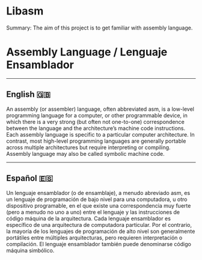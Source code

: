 # Libasm
Summary: The aim of this project is to get familiar with assembly language.

# Assembly Language / Lenguaje Ensamblador

---

## English 🇬🇧

An assembly (or assembler) language, often abbreviated asm, is a low-level programming language for a computer, or other programmable device, in which there is a very strong (but often not one-to-one) correspondence between the language and the architecture’s machine code instructions. Each assembly language is specific to a particular computer architecture. In contrast, most high-level programming languages are generally portable across multiple architectures but require interpreting or compiling. Assembly language may also be called symbolic machine code.

---

## Español 🇪🇸

Un lenguaje ensamblador (o de ensamblaje), a menudo abreviado asm, es un lenguaje de programación de bajo nivel para una computadora, u otro dispositivo programable, en el que existe una correspondencia muy fuerte (pero a menudo no uno a uno) entre el lenguaje y las instrucciones de código máquina de la arquitectura. Cada lenguaje ensamblador es específico de una arquitectura de computadora particular. Por el contrario, la mayoría de los lenguajes de programación de alto nivel son generalmente portátiles entre múltiples arquitecturas, pero requieren interpretación o compilación. El lenguaje ensamblador también puede denominarse código máquina simbólico.
